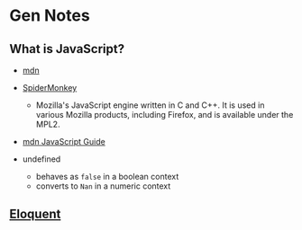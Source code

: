 # Gen Notes

## What is JavaScript?

- [mdn](https://developer.mozilla.org/en-US/docs/Web/JavaScript)
- [SpiderMonkey](https://developer.mozilla.org/en-US/docs/Mozilla/Projects/SpiderMonkey)

  - Mozilla's JavaScript engine written in C and C++. It is used in various Mozilla products, including Firefox, and is available under the MPL2.

- [mdn JavaScript Guide](https://developer.mozilla.org/en-US/docs/Web/JavaScript/Guide)

- undefined
  - behaves as `false` in a boolean context
  - converts to `Nan` in a numeric context

## [Eloquent](eloquent/notes.md)
